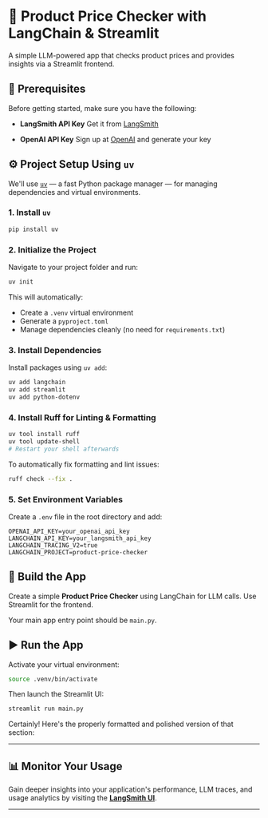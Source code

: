 # 🛒 Product Price Checker with LangChain & Streamlit

A simple LLM-powered app that checks product prices and provides insights via a Streamlit frontend.

## 🔐 Prerequisites

Before getting started, make sure you have the following:

* **LangSmith API Key**
  Get it from [LangSmith](https://smith.langchain.com)

* **OpenAI API Key**
  Sign up at [OpenAI](https://platform.openai.com/signup) and generate your key

## ⚙️ Project Setup Using `uv`

We'll use [`uv`](https://github.com/astral-sh/uv) — a fast Python package manager — for managing dependencies and virtual environments.

### 1. Install `uv`

```bash
pip install uv
```

### 2. Initialize the Project

Navigate to your project folder and run:

```bash
uv init
```

This will automatically:

* Create a `.venv` virtual environment
* Generate a `pyproject.toml`
* Manage dependencies cleanly (no need for `requirements.txt`)

### 3. Install Dependencies

Install packages using `uv add`:

```bash
uv add langchain
uv add streamlit
uv add python-dotenv
```

### 4. Install Ruff for Linting & Formatting

```bash
uv tool install ruff
uv tool update-shell
# Restart your shell afterwards
```

To automatically fix formatting and lint issues:

```bash
ruff check --fix .
```

### 5. Set Environment Variables

Create a `.env` file in the root directory and add:

```
OPENAI_API_KEY=your_openai_api_key
LANGCHAIN_API_KEY=your_langsmith_api_key
LANGCHAIN_TRACING_V2=true
LANGCHAIN_PROJECT=product-price-checker
```

## 🧠 Build the App

Create a simple **Product Price Checker** using LangChain for LLM calls. Use Streamlit for the frontend.

Your main app entry point should be `main.py`.

## ▶️ Run the App

Activate your virtual environment:

```bash
source .venv/bin/activate
```

Then launch the Streamlit UI:

```bash
streamlit run main.py
```

Certainly! Here's the properly formatted and polished version of that section:

---

## 📊 Monitor Your Usage

Gain deeper insights into your application's performance, LLM traces, and usage analytics by visiting the [**LangSmith UI**](https://smith.langchain.com).

---


